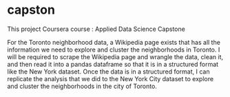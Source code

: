 # capston
This project Coursera course : Applied Data Science Capstone

For the Toronto neighborhood data, a Wikipedia page exists that has all the information we need to explore and cluster the neighborhoods in Toronto.
I will be required to scrape the Wikipedia page and wrangle the data, clean it, and then read it into a pandas  dataframe so that it is in a
structured format like the New York dataset.
Once the data is in a structured format, I can replicate the analysis that we did to the New York City dataset to explore and cluster the neighborhoods in the city of Toronto.
